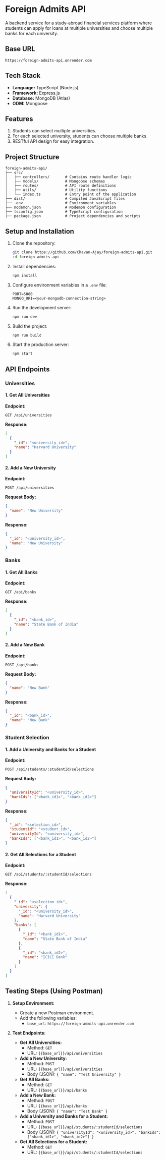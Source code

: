 # Foreign Admits API

A backend service for a study-abroad financial services platform where students can apply for loans at multiple universities and choose multiple banks for each university.

## Base URL

```
https://foreign-admits-api.onrender.com
```

## Tech Stack

- **Language:** TypeScript (Node.js)
- **Framework:** Express.js
- **Database:** MongoDB (Atlas)
- **ODM:** Mongoose

## Features

1. Students can select multiple universities.
2. For each selected university, students can choose multiple banks.
3. RESTful API design for easy integration.

## Project Structure

```
foreign-admits-api/
├── src/
│   ├── controllers/       # Contains route handler logic
│   ├── models/            # Mongoose schemas
│   ├── routes/            # API route definitions
│   ├── utils/             # Utility functions
│   └── index.ts           # Entry point of the application
├── dist/                  # Compiled JavaScript files
├── .env                   # Environment variables
├── nodemon.json           # Nodemon configuration
├── tsconfig.json          # TypeScript configuration
├── package.json           # Project dependencies and scripts
```

## Setup and Installation

1. Clone the repository:
   ```bash
   git clone https://github.com/Chavan-Ajay/foreign-admits-api.git
   cd foreign-admits-api
   ```

2. Install dependencies:
   ```bash
   npm install
   ```

3. Configure environment variables in a `.env` file:
   ```env
   PORT=5000
   MONGO_URI=<your-mongodb-connection-string>
   ```

4. Run the development server:
   ```bash
   npm run dev
   ```

5. Build the project:
   ```bash
   npm run build
   ```

6. Start the production server:
   ```bash
   npm start
   ```

## API Endpoints

### **Universities**

#### 1. Get All Universities
**Endpoint:**
```
GET /api/universities
```

**Response:**
```json
[
  {
    "_id": "<university_id>",
    "name": "Harvard University"
  }
]
```

#### 2. Add a New University
**Endpoint:**
```
POST /api/universities
```

**Request Body:**
```json
{
  "name": "New University"
}
```

**Response:**
```json
{
  "_id": "<university_id>",
  "name": "New University"
}
```

### **Banks**

#### 1. Get All Banks
**Endpoint:**
```
GET /api/banks
```

**Response:**
```json
[
  {
    "_id": "<bank_id>",
    "name": "State Bank of India"
  }
]
```

#### 2. Add a New Bank
**Endpoint:**
```
POST /api/banks
```

**Request Body:**
```json
{
  "name": "New Bank"
}
```

**Response:**
```json
{
  "_id": "<bank_id>",
  "name": "New Bank"
}
```

### **Student Selection**

#### 1. Add a University and Banks for a Student
**Endpoint:**
```
POST /api/students/:studentId/selections
```

**Request Body:**
```json
{
  "universityId": "<university_id>",
  "bankIds": ["<bank_id1>", "<bank_id2>"]
}
```

**Response:**
```json
{
  "_id": "<selection_id>",
  "studentId": "<student_id>",
  "universityId": "<university_id>",
  "bankIds": ["<bank_id1>", "<bank_id2>"]
}
```

#### 2. Get All Selections for a Student
**Endpoint:**
```
GET /api/students/:studentId/selections
```

**Response:**
```json
[
  {
    "_id": "<selection_id>",
    "university": {
      "_id": "<university_id>",
      "name": "Harvard University"
    },
    "banks": [
      {
        "_id": "<bank_id1>",
        "name": "State Bank of India"
      },
      {
        "_id": "<bank_id2>",
        "name": "ICICI Bank"
      }
    ]
  }
]
```

## Testing Steps (Using Postman)

1. **Setup Environment:**
   - Create a new Postman environment.
   - Add the following variables:
     - `base_url`: `https://foreign-admits-api.onrender.com`

2. **Test Endpoints:**
   - **Get All Universities:**
     - Method: `GET`
     - URL: `{{base_url}}/api/universities`
   - **Add a New University:**
     - Method: `POST`
     - URL: `{{base_url}}/api/universities`
     - Body (JSON): `{ "name": "Test University" }`
   - **Get All Banks:**
     - Method: `GET`
     - URL: `{{base_url}}/api/banks`
   - **Add a New Bank:**
     - Method: `POST`
     - URL: `{{base_url}}/api/banks`
     - Body (JSON): `{ "name": "Test Bank" }`
   - **Add a University and Banks for a Student:**
     - Method: `POST`
     - URL: `{{base_url}}/api/students/:studentId/selections`
     - Body (JSON): `{ "universityId": "<university_id>", "bankIds": ["<bank_id1>", "<bank_id2>"] }`
   - **Get All Selections for a Student:**
     - Method: `GET`
     - URL: `{{base_url}}/api/students/:studentId/selections`


